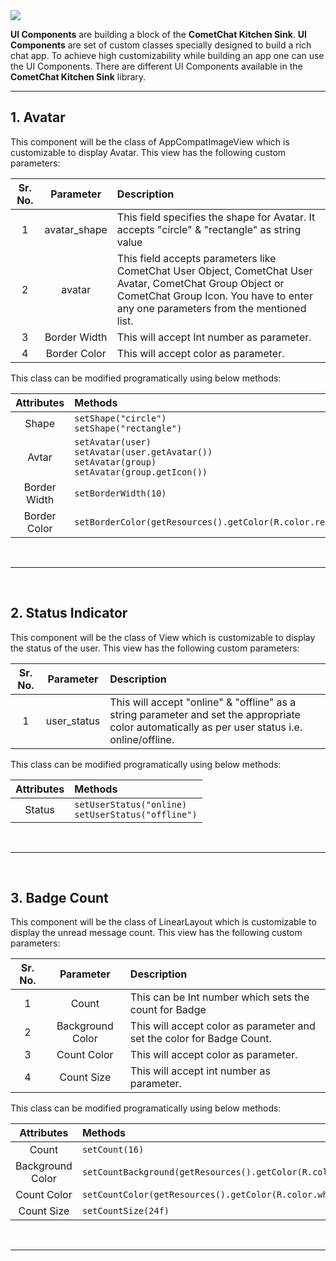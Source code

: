 <img src="/home/darshan/AndroidStudioProjects/UI PRO KIT/cometchat-pro-android-ui-kit/Screenshot/componentscreen.gif"/> 

**UI Components** are building a block of the **CometChat Kitchen Sink**. **UI Components** are set of custom classes specially designed to build a rich chat app. To achieve high customizability while building an app one can use the UI Components. There are different UI Components available in the **CometChat Kitchen Sink** library.

---
## 1. Avatar

This component will be the class of AppCompatImageView which is customizable to display Avatar. This view has the following custom parameters:

| **Sr. No.**| **Parameter** | **Description** |
| :---: | :---: | :--- |
|1 | avatar_shape | This field specifies the shape for Avatar. It accepts "circle" & "rectangle" as string value |
|2 | avatar  | This field accepts parameters like CometChat User Object, CometChat User Avatar, CometChat Group Object or CometChat Group Icon. You have to enter any one parameters from the mentioned list. |
|3 | Border Width | This will accept Int number as parameter.  |
|4 | Border Color | This will accept color as parameter. |

This class can be modified programatically using below methods: 

| **Attributes** | **Methods** |
| :---: | :--- |
| Shape | `setShape("circle")`<br/>`setShape("rectangle")` |
| Avtar  | `setAvatar(user)`<br/> `setAvatar(user.getAvatar())`<br/>`setAvatar(group)`<br/>`setAvatar(group.getIcon())`<br/>|
| Border Width | `setBorderWidth(10)` |
| Border Color | `setBorderColor(getResources().getColor(R.color.red))` |

<br>

---

<br>


## 2. Status Indicator 

This component will be the class of View which is customizable to display the status of the user. This view has the following custom parameters:

| **Sr. No.**| **Parameter** | **Description** |
| :---: | :---: | :--- |
|1 | user_status | This will accept "online" & "offline" as a string parameter and set the appropriate color automatically as per user status i.e. online/offline. |

This class can be modified programatically using below methods: 

| **Attributes** | **Methods** |
| :---: | :--- |
| Status | `setUserStatus("online)`<br/>`setUserStatus("offline")` |




<br>

---

<br>

## 3. Badge Count 

This component will be the class of LinearLayout which is customizable to display the unread message count. This view has the following custom parameters:

| **Sr. No.**| **Parameter** | **Description** |
| :---: | :---: | :--- |
|1 | Count | This can be Int number which sets the count for Badge |
|2 | Background Color | This will accept color as parameter and set the color for Badge Count. |
|3 | Count Color | This will accept color as parameter.  |
|4 | Count Size  | This will accept int number as parameter. |

This class can be modified programatically using below methods: 

| **Attributes** | **Methods** |
| :---: | :--- |
| Count | `setCount(16) ` |
| Background Color  | `setCountBackground(getResources().getColor(R.color.red))` |
| Count Color | `setCountColor(getResources().getColor(R.color.white))` |
| Count Size | `setCountSize(24f)` |


<br>

---

<br>






